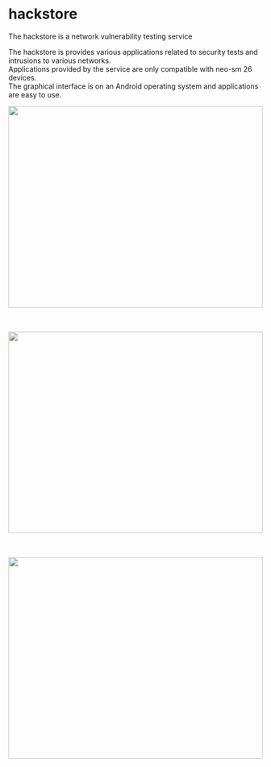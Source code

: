 # hackstore

The hackstore is a network vulnerability testing service

The hackstore is provides various applications related to security tests and intrusions to various networks.<br> 
Applications provided by the service are only compatible with neo-sm 26 devices. <br> 
The graphical interface is on an Android operating system and applications are easy to use.<br> 

<!--
Το hackstore είναι μια υπηρεσία δοκιμών ευπάθειας δικτύων
Το hackstore είναι παρέχει διάφορες εφαρμογές που σχετίζονται με δοκιμές ασφαλείας και εισβολές σε διάφορα δίκτυα.<br> 
Οι εφαρμογές που παρέχονται από την υπηρεσία είναι συμβατές μόνο με συσκευές neo-sm 26.<br>
Το γραφικό περιβάλλον βρίσκεται σε ένα λειτουργικό σύστημα Android και οι εφαρμογές είναι εύχρηστες. <br>
-->

<img src="/img/hackstore.jpg" height="400" width="100%"> <br><br><br>

<img src="/img/1.png" height="400" width="100%"> <br><br><br>

<img src="/img/0.png" height="400" width="100%">
